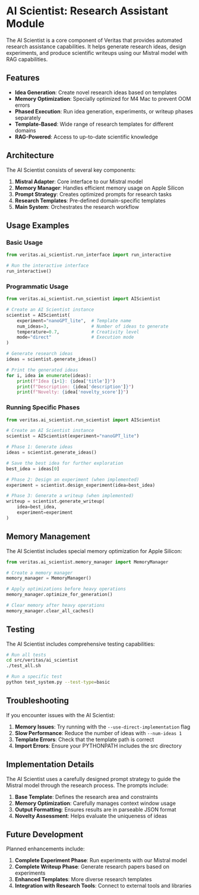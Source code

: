 # AI Scientist: Research Assistant Module

The AI Scientist is a core component of Veritas that provides automated research assistance capabilities. It helps generate research ideas, design experiments, and produce scientific writeups using our Mistral model with RAG capabilities.

## Features

- **Idea Generation**: Create novel research ideas based on templates
- **Memory Optimization**: Specially optimized for M4 Mac to prevent OOM errors
- **Phased Execution**: Run idea generation, experiments, or writeup phases separately
- **Template-Based**: Wide range of research templates for different domains
- **RAG-Powered**: Access to up-to-date scientific knowledge

## Architecture

The AI Scientist consists of several key components:

1. **Mistral Adapter**: Core interface to our Mistral model
2. **Memory Manager**: Handles efficient memory usage on Apple Silicon
3. **Prompt Strategy**: Creates optimized prompts for research tasks
4. **Research Templates**: Pre-defined domain-specific templates
5. **Main System**: Orchestrates the research workflow

## Usage Examples

### Basic Usage

```python
from veritas.ai_scientist.run_interface import run_interactive

# Run the interactive interface
run_interactive()
```

### Programmatic Usage

```python
from veritas.ai_scientist.run_scientist import AIScientist

# Create an AI Scientist instance
scientist = AIScientist(
    experiment="nanoGPT_lite",  # Template name
    num_ideas=3,                # Number of ideas to generate
    temperature=0.7,            # Creativity level
    mode="direct"               # Execution mode
)

# Generate research ideas
ideas = scientist.generate_ideas()

# Print the generated ideas
for i, idea in enumerate(ideas):
    print(f"Idea {i+1}: {idea['title']}")
    print(f"Description: {idea['description']}")
    print(f"Novelty: {idea['novelty_score']}")
```

### Running Specific Phases

```python
from veritas.ai_scientist.run_scientist import AIScientist

# Create an AI Scientist instance
scientist = AIScientist(experiment="nanoGPT_lite")

# Phase 1: Generate ideas
ideas = scientist.generate_ideas()

# Save the best idea for further exploration
best_idea = ideas[0]

# Phase 2: Design an experiment (when implemented)
experiment = scientist.design_experiment(idea=best_idea)

# Phase 3: Generate a writeup (when implemented)
writeup = scientist.generate_writeup(
    idea=best_idea,
    experiment=experiment
)
```

## Memory Management

The AI Scientist includes special memory optimization for Apple Silicon:

```python
from veritas.ai_scientist.memory_manager import MemoryManager

# Create a memory manager
memory_manager = MemoryManager()

# Apply optimizations before heavy operations
memory_manager.optimize_for_generation()

# Clear memory after heavy operations
memory_manager.clear_all_caches()
```

## Testing

The AI Scientist includes comprehensive testing capabilities:

```bash
# Run all tests
cd src/veritas/ai_scientist
./test_all.sh

# Run a specific test
python test_system.py --test-type=basic
```

## Troubleshooting

If you encounter issues with the AI Scientist:

1. **Memory Issues**: Try running with the `--use-direct-implementation` flag
2. **Slow Performance**: Reduce the number of ideas with `--num-ideas 1`
3. **Template Errors**: Check that the template path is correct
4. **Import Errors**: Ensure your PYTHONPATH includes the src directory

## Implementation Details

The AI Scientist uses a carefully designed prompt strategy to guide the Mistral model through the research process. The prompts include:

1. **Base Template**: Defines the research area and constraints
2. **Memory Optimization**: Carefully manages context window usage
3. **Output Formatting**: Ensures results are in parseable JSON format
4. **Novelty Assessment**: Helps evaluate the uniqueness of ideas

## Future Development

Planned enhancements include:

1. **Complete Experiment Phase**: Run experiments with our Mistral model
2. **Complete Writeup Phase**: Generate research papers based on experiments
3. **Enhanced Templates**: More diverse research templates
4. **Integration with Research Tools**: Connect to external tools and libraries 